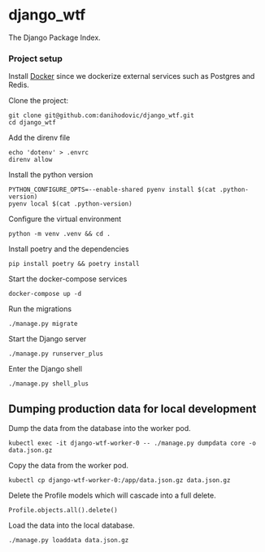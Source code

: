 # django_wtf

The Django Package Index.

### Project setup

Install [Docker](https://docs.docker.com/get-docker/) since we dockerize external services such as Postgres and Redis.

Clone the project:

```
git clone git@github.com:danihodovic/django_wtf.git
cd django_wtf
```

Add the direnv file
```
echo 'dotenv' > .envrc
direnv allow
```

Install the python version
```
PYTHON_CONFIGURE_OPTS=--enable-shared pyenv install $(cat .python-version)
pyenv local $(cat .python-version)
```

Configure the virtual environment
```
python -m venv .venv && cd .
```

Install poetry and the dependencies
```
pip install poetry && poetry install
```

Start the docker-compose services
```
docker-compose up -d
```

Run the migrations
```
./manage.py migrate
```

Start the Django server
```
./manage.py runserver_plus
```

Enter the Django shell
```
./manage.py shell_plus
```

## Dumping production data for local development

Dump the data from the database into the worker pod.
```
kubectl exec -it django-wtf-worker-0 -- ./manage.py dumpdata core -o data.json.gz
```

Copy the data from the worker pod.
```
kubectl cp django-wtf-worker-0:/app/data.json.gz data.json.gz
```

Delete the Profile models which will cascade into a full delete.
```
Profile.objects.all().delete()
```

Load the data into the local database.
```
./manage.py loaddata data.json.gz
```

